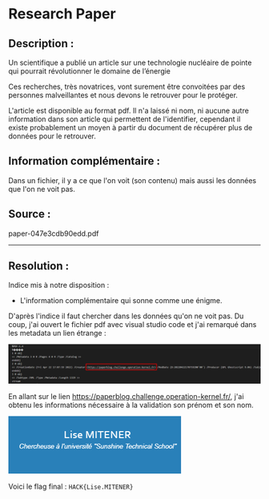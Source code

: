 # Research Paper

## Description :
Un scientifique a publié un article sur une technologie nucléaire de pointe qui pourrait révolutionner le domaine de l’énergie

Ces recherches, très novatrices, vont surement être convoitées par des personnes malveillantes et nous devons le retrouver pour le protéger.

L'article est disponible au format pdf. Il n'a laissé ni nom, ni aucune autre information dans son article qui permettent de l'identifier, cependant il existe probablement un moyen à partir du document de récupérer plus de données pour le retrouver.

## Information complémentaire : 
Dans un fichier, il y a ce que l'on voit (son contenu) mais aussi les données que l'on ne voit pas.

## Source :
paper-047e3cdb90edd.pdf

---

## Resolution : 
Indice mis à notre disposition :
- L'information complémentaire qui sonne comme une énigme.

D'après l'indice il faut chercher dans les données qu'on ne voit pas. Du coup, j'ai ouvert le fichier pdf avec visual studio code et j'ai remarqué dans les metadata un lien étrange : 

![step1](step1.png)

En allant sur le lien https://paperblog.challenge.operation-kernel.fr/, j'ai obtenu les informations nécessaire à la validation son prénom et son nom.

![Lise](lise.png)

Voici le flag final : `HACK{Lise.MITENER}`